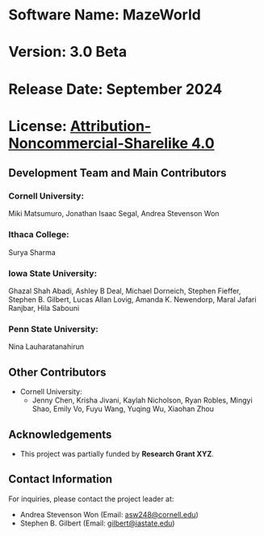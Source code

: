# Software Name: MazeWorld
# Version: 3.0 Beta
# Release Date: September 2024
# License: [Attribution-Noncommercial-Sharelike 4.0](https://creativecommons.org/licenses/by-nc-sa/4.0/)

## Development Team and Main Contributors

### Cornell University:
Miki Matsumuro, Jonathan Isaac Segal, Andrea Stevenson Won

### Ithaca College:
Surya Sharma

### Iowa State University:
Ghazal Shah Abadi, Ashley B Deal, Michael Dorneich, Stephen Fieffer, Stephen B. Gilbert, Lucas Allan Lovig, Amanda K. Newendorp, Maral Jafari Ranjbar, Hila Sabouni

### Penn State University:
Nina Lauharatanahirun

## Other Contributors
- Cornell University:
    - Jenny Chen, Krisha Jivani, Kaylah Nicholson, Ryan Robles, Mingyi Shao, Emily Vo, Fuyu Wang, Yuqing Wu, Xiaohan Zhou

## Acknowledgements
- This project was partially funded by **Research Grant XYZ**.

## Contact Information

For inquiries, please contact the project leader at:
- Andrea Stevenson Won (Email: asw248@cornell.edu)
- Stephen B. Gilbert (Email: gilbert@iastate.edu)

